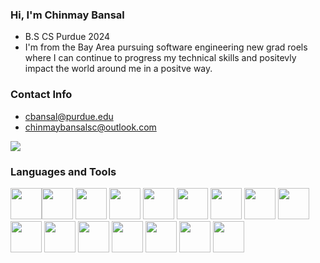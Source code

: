 
### Hi, I'm Chinmay Bansal
* B.S CS Purdue 2024
* I'm from the Bay Area pursuing software engineering new grad roels where I can continue to progress my technical skills and positevly impact the world around me in a positve way.

### Contact Info
* cbansal@purdue.edu
* chinmaybansalsc@outlook.com

[![](https://img.shields.io/badge/linkedin-%230077B5.svg?style=for-the-badge&logo=linkedin)](https://www.linkedin.com/in/chinmaybansal30/)
 



### Languages and Tools
<img height=50 src="https://cdn.jsdelivr.net/gh/devicons/devicon/icons/python/python-original.svg"/><img height=50 src="https://cdn.jsdelivr.net/gh/devicons/devicon/icons/java/java-original.svg"/>
<img height=50 src="https://cdn.jsdelivr.net/gh/devicons/devicon/icons/c/c-original.svg"/>
<img height=50 src="https://cdn.jsdelivr.net/gh/devicons/devicon/icons/xcode/xcode-original.svg"/>
<img height=50 src="https://cdn.jsdelivr.net/gh/devicons/devicon/icons/swift/swift-original.svg"/>
<img height=50 src="https://cdn.jsdelivr.net/gh/devicons/devicon/icons/html5/html5-original.svg" />
<img height=50 src="https://cdn.jsdelivr.net/gh/devicons/devicon/icons/javascript/javascript-original.svg" />
<img height=50 src="https://cdn.jsdelivr.net/gh/devicons/devicon/icons/css3/css3-original.svg" />
<img height=50 src="https://cdn.jsdelivr.net/gh/devicons/devicon/icons/git/git-plain.svg" />
<img height=50 src="https://cdn.jsdelivr.net/gh/devicons/devicon/icons/mongodb/mongodb-original.svg" />
<img height=50 src="https://cdn.jsdelivr.net/gh/devicons/devicon/icons/nextjs/nextjs-original.svg" />
<img height=50 src="https://cdn.jsdelivr.net/gh/devicons/devicon/icons/materialui/materialui-original.svg" />
<img height=50 src="https://cdn.jsdelivr.net/gh/devicons/devicon/icons/numpy/numpy-original.svg" />
<img height=50 src="https://cdn.jsdelivr.net/gh/devicons/devicon@latest/icons/tailwindcss/tailwindcss-original.svg" />
<img height=50 src="https://cdn.jsdelivr.net/gh/devicons/devicon/icons/pandas/pandas-original-wordmark.svg" />
<img height=50 src="https://cdn.jsdelivr.net/gh/devicons/devicon/icons/mysql/mysql-plain-wordmark.svg" />
          
          
          
          

          

          
          
          

           
          



                                                                                                 
                                                                                          
          
